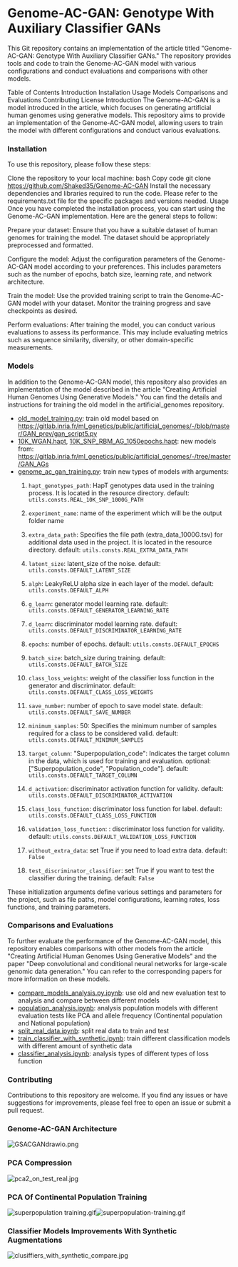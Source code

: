 # Genome-AC-GAN: Genotype With Auxiliary Classifier GANs

This Git repository contains an implementation of the article titled "Genome-AC-GAN: Genotype With Auxiliary Classifier
GANs." The repository provides tools and code to train the Genome-AC-GAN model with various configurations and conduct
evaluations and comparisons with other models.

Table of Contents
Introduction
Installation
Usage
Models
Comparisons and Evaluations
Contributing
License
Introduction
The Genome-AC-GAN is a model introduced in the article, which focuses on generating artificial human genomes using
generative models. This repository aims to provide an implementation of the Genome-AC-GAN model, allowing users to train
the model with different configurations and conduct various evaluations.

### Installation

To use this repository, please follow these steps:

Clone the repository to your local machine:
bash
Copy code
git clone https://github.com/Shaked35/Genome-AC-GAN
Install the necessary dependencies and libraries required to run the code. Please refer to the requirements.txt file for
the specific packages and versions needed.
Usage
Once you have completed the installation process, you can start using the Genome-AC-GAN implementation. Here are the
general steps to follow:

Prepare your dataset: Ensure that you have a suitable dataset of human genomes for training the model. The dataset
should be appropriately preprocessed and formatted.

Configure the model: Adjust the configuration parameters of the Genome-AC-GAN model according to your preferences. This
includes parameters such as the number of epochs, batch size, learning rate, and network architecture.

Train the model: Use the provided training script to train the Genome-AC-GAN model with your dataset. Monitor the
training progress and save checkpoints as desired.

Perform evaluations: After training the model, you can conduct various evaluations to assess its performance. This may
include evaluating metrics such as sequence similarity, diversity, or other domain-specific measurements.

### Models

In addition to the Genome-AC-GAN model, this repository also provides an implementation of the model described in the
article "Creating Artificial Human Genomes Using Generative Models." You can find the details and instructions for
training the old model in the artificial_genomes repository.

- [old_model_training.py](old_model_training.py): train old model based
  on https://gitlab.inria.fr/ml_genetics/public/artificial_genomes/-/blob/master/GAN_prev/gan_script5.py
- [10K_WGAN.hapt](fake_genotypes_sequences%2Fpreview_sequences%2F10K_WGAN.hapt), [10K_SNP_RBM_AG_1050epochs.hapt](fake_genotypes_sequences%2Fpreview_sequences%2F10K_SNP_RBM_AG_1050epochs.hapt):
  new models from: https://gitlab.inria.fr/ml_genetics/public/artificial_genomes/-/tree/master/GAN_AGs
- [genome_ac_gan_training.py](genome_ac_gan_training.py): train new types of models with arguments:
    1. `hapt_genotypes_path`: HapT genotypes data used in the training process. It is located in the resource directory.
       default: `utils.consts.REAL_10K_SNP_1000G_PATH`

    2. `experiment_name`: name of the experiment which will be the output folder name

    3. `extra_data_path`: Specifies the file path (extra_data_1000G.tsv) for additional data used in the project. It is
       located in the resource directory. default: `utils.consts.REAL_EXTRA_DATA_PATH`

    4. `latent_size`: latent_size of the noise. default: `utils.consts.DEFAULT_LATENT_SIZE`

    5. `alph`: LeakyReLU alpha size in each layer of the model. default: `utils.consts.DEFAULT_ALPH`

    6. `g_learn`: generator model learning rate. default: `utils.consts.DEFAULT_GENERATOR_LEARNING_RATE`

    7. `d_learn`: discriminator model learning rate. default: `utils.consts.DEFAULT_DISCRIMINATOR_LEARNING_RATE`

    8. `epochs`: number of epochs. default: `utils.consts.DEFAULT_EPOCHS`

    9. `batch_size`: batch_size during training. default: `utils.consts.DEFAULT_BATCH_SIZE`

    10. `class_loss_weights`: weight of the classifier loss function in the generator and discriminator.
        default: `utils.consts.DEFAULT_CLASS_LOSS_WEIGHTS`

    11. `save_number`: number of epoch to save model state. default: `utils.consts.DEFAULT_SAVE_NUMBER`

    12. `minimum_samples`: 50: Specifies the minimum number of samples required for a class to be considered valid.
        default: `utils.consts.DEFAULT_MINIMUM_SAMPLES`

    13. `target_column`: "Superpopulation_code": Indicates the target column in the data, which is used for training and
        evaluation. optional: ["Superpopulation_code", "Population_code"]. default: `utils.consts.DEFAULT_TARGET_COLUMN`

    14. `d_activation`: discriminator activation function for validity.
        default: `utils.consts.DEFAULT_DISCRIMINATOR_ACTIVATION`

    15. `class_loss_function`: discriminator loss function for label.
        default: `utils.consts.DEFAULT_CLASS_LOSS_FUNCTION`

    16. `validation_loss_function`: : discriminator loss function for validity.
        default: `utils.consts.DEFAULT_VALIDATION_LOSS_FUNCTION`

    17. `without_extra_data`: set True if you need to load extra data. default: `False`

    18. `test_discriminator_classifier`: set True if you want to test the classifier during the training.
        default: `False`

These initialization arguments define various settings and parameters for the project, such as file paths, model
configurations, learning rates, loss functions, and training parameters.

### Comparisons and Evaluations

To further evaluate the performance of the Genome-AC-GAN model, this repository enables comparisons with other models
from the article "Creating Artificial Human Genomes Using Generative Models" and the paper "Deep convolutional and
conditional neural networks for large-scale genomic data generation." You can refer to the corresponding papers for more
information on these models.

- [compare_models_analysis.py.ipynb](analysis%2Fcompare_models_analysis.py.ipynb): use old and new evaluation test to
  analysis and compare between different models
- [population_analysis.ipynb](analysis%2Fpopulation_analysis.ipynb): analysis population models with different
  evaluation tests like PCA and allele frequency (Continental population and National population)
- [split_real_data.ipynb](analysis%2Fsplit_real_data.ipynb): split real data to train and test
- [train_classifier_with_synthetic.ipynb](analysis%2Ftrain_classifier_with_synthetic.ipynb): train different
  classification models with different amount of synthetic data
- [classifier_analysis.ipynb](analysis%2Fclassifier_analysis.ipynb): analysis types of different types of loss function

### Contributing

Contributions to this repository are welcome. If you find any issues or have suggestions for improvements, please feel
free to open an issue or submit a pull request.


### Genome-AC-GAN Architecture

![GSACGANdrawio.png](assets/GS-AC-GAN.drawio.png)

### PCA Compression

![pca2_on_test_real.jpg](assets%2Fpca2_on_test_real.jpg)

### PCA Of Continental Population Training

![superpopulation training.gif](assets%2Fsuperpopulation%20training.gif)![superpopulation-training.gif](assets%2Fsuperpopulation-training.gif)

### Classifier Models Improvements With Synthetic Augmentations

![clusiffiers_with_synthetic_compare.jpg](assets%2Fclusiffiers_with_synthetic_compare.jpg)
